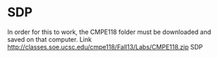 SDP
===
In order for this to work, the CMPE118 folder must be downloaded and saved on that computer. 
Link http://classes.soe.ucsc.edu/cmpe118/Fall13/Labs/CMPE118.zip
SDP
